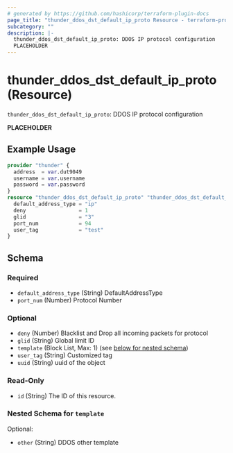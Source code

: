 ```yaml
---
# generated by https://github.com/hashicorp/terraform-plugin-docs
page_title: "thunder_ddos_dst_default_ip_proto Resource - terraform-provider-thunder"
subcategory: ""
description: |-
  thunder_ddos_dst_default_ip_proto: DDOS IP protocol configuration
  PLACEHOLDER
---
```


# thunder_ddos_dst_default_ip_proto (Resource)

`thunder_ddos_dst_default_ip_proto`: DDOS IP protocol configuration

__PLACEHOLDER__

## Example Usage

```terraform
provider "thunder" {
  address  = var.dut9049
  username = var.username
  password = var.password
}
resource "thunder_ddos_dst_default_ip_proto" "thunder_ddos_dst_default_ip_proto" {
  default_address_type = "ip"
  deny                 = 1
  glid                 = "3"
  port_num             = 94
  user_tag             = "test"
}
```

<!-- schema generated by tfplugindocs -->
## Schema

### Required

- `default_address_type` (String) DefaultAddressType
- `port_num` (Number) Protocol Number

### Optional

- `deny` (Number) Blacklist and Drop all incoming packets for protocol
- `glid` (String) Global limit ID
- `template` (Block List, Max: 1) (see [below for nested schema](#nestedblock--template))
- `user_tag` (String) Customized tag
- `uuid` (String) uuid of the object

### Read-Only

- `id` (String) The ID of this resource.

<a id="nestedblock--template"></a>
### Nested Schema for `template`

Optional:

- `other` (String) DDOS other template


